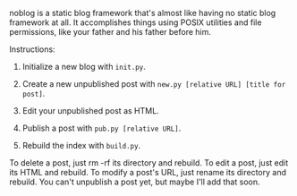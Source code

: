 noblog is a static blog framework that's almost like having no static blog framework at all. It 
accomplishes things using POSIX utilities and file permissions, like your father and his father 
before him.

Instructions:

1. Initialize a new blog with `init.py`. 

2. Create a new unpublished post with `new.py [relative URL] [title for post]`.

3. Edit your unpublished post as HTML.

4. Publish a post with `pub.py [relative URL]`.

5. Rebuild the index with `build.py`.

To delete a post, just rm -rf its directory and rebuild. To edit a post, just edit its HTML and 
rebuild. To modify a post's URL, just rename its directory and rebuild. You can't unpublish a post 
yet, but maybe I'll add that soon.

